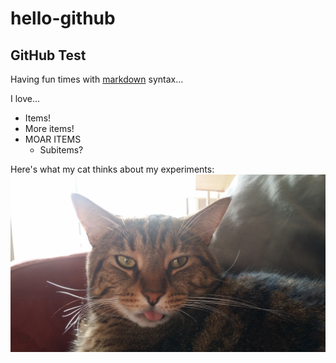 # hello-github
## GitHub Test ##
Having fun times with [markdown](http://daringfireball.net/projects/markdown/syntax) syntax...

I love...
* Items!
* More items!
* MOAR ITEMS
  * Subitems?

Here's what my cat thinks about my experiments:
![CAT](cat.jpg)
